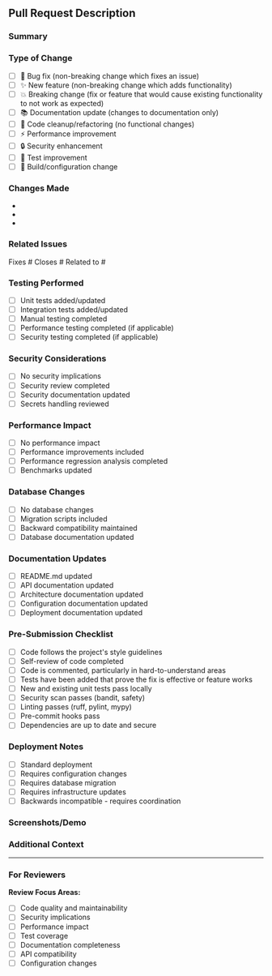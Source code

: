 ## Pull Request Description

### Summary
<!-- Provide a brief description of the changes in this PR -->

### Type of Change
<!-- Please check the type of change your PR introduces -->
- [ ] 🐛 Bug fix (non-breaking change which fixes an issue)
- [ ] ✨ New feature (non-breaking change which adds functionality)
- [ ] 💥 Breaking change (fix or feature that would cause existing functionality to not work as expected)
- [ ] 📚 Documentation update (changes to documentation only)
- [ ] 🧹 Code cleanup/refactoring (no functional changes)
- [ ] ⚡ Performance improvement
- [ ] 🔒 Security enhancement
- [ ] 🧪 Test improvement
- [ ] 🔧 Build/configuration change

### Changes Made
<!-- List the main changes made in this PR -->
- 
- 
- 

### Related Issues
<!-- Link to any related issues -->
Fixes #
Closes #
Related to #

### Testing Performed
<!-- Describe the testing that has been performed -->
- [ ] Unit tests added/updated
- [ ] Integration tests added/updated
- [ ] Manual testing completed
- [ ] Performance testing completed (if applicable)
- [ ] Security testing completed (if applicable)

### Security Considerations
<!-- If this PR has security implications, describe them -->
- [ ] No security implications
- [ ] Security review completed
- [ ] Security documentation updated
- [ ] Secrets handling reviewed

### Performance Impact
<!-- Describe any performance implications -->
- [ ] No performance impact
- [ ] Performance improvements included
- [ ] Performance regression analysis completed
- [ ] Benchmarks updated

### Database Changes
<!-- If this PR includes database changes -->
- [ ] No database changes
- [ ] Migration scripts included
- [ ] Backward compatibility maintained
- [ ] Database documentation updated

### Documentation Updates
<!-- Check all that apply -->
- [ ] README.md updated
- [ ] API documentation updated
- [ ] Architecture documentation updated
- [ ] Configuration documentation updated
- [ ] Deployment documentation updated

### Pre-Submission Checklist
<!-- Please verify all items before submitting -->
- [ ] Code follows the project's style guidelines
- [ ] Self-review of code completed
- [ ] Code is commented, particularly in hard-to-understand areas
- [ ] Tests have been added that prove the fix is effective or feature works
- [ ] New and existing unit tests pass locally
- [ ] Security scan passes (bandit, safety)
- [ ] Linting passes (ruff, pylint, mypy)
- [ ] Pre-commit hooks pass
- [ ] Dependencies are up to date and secure

### Deployment Notes
<!-- Any special deployment considerations -->
- [ ] Standard deployment
- [ ] Requires configuration changes
- [ ] Requires database migration
- [ ] Requires infrastructure updates
- [ ] Backwards incompatible - requires coordination

### Screenshots/Demo
<!-- If applicable, add screenshots or demo links -->

### Additional Context
<!-- Add any other context about the pull request here -->

---

### For Reviewers
**Review Focus Areas:**
- [ ] Code quality and maintainability
- [ ] Security implications
- [ ] Performance impact
- [ ] Test coverage
- [ ] Documentation completeness
- [ ] API compatibility
- [ ] Configuration changes